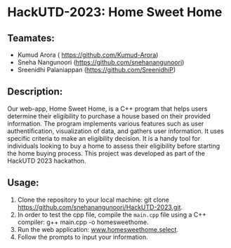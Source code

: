 # HackUTD-2023: Home Sweet Home

## Teamates:
- Kumud Arora ( https://github.com/Kumud-Arora)
- Sneha Nangunoori (https://github.com/snehanangunoori)
- Sreenidhi Palaniappan (https://github.com/SreenidhiP)

## Description:

Our web-app, Home Sweet Home, is a C++ program that helps users determine their eligibility to purchase a house based on their provided information. The program implements various features such as user authentification, visualization of data, and gathers user information. It uses specific criteria to make an eligibility decision. It is a handy tool for individuals looking to buy a home to assess their eligibility before starting the home buying process. This project was developed as part of the HackUTD 2023 hackathon.

## Usage:

1. Clone the repository to your local machine: git clone https://github.com/snehanangunoori/HackUTD-2023.git.
2. In order to test the cpp file, compile the `main.cpp` file using a C++ compiler: g++ main.cpp -o homesweethome.
3. Run the web application: www.homesweethome.select.
4. Follow the prompts to input your information.
